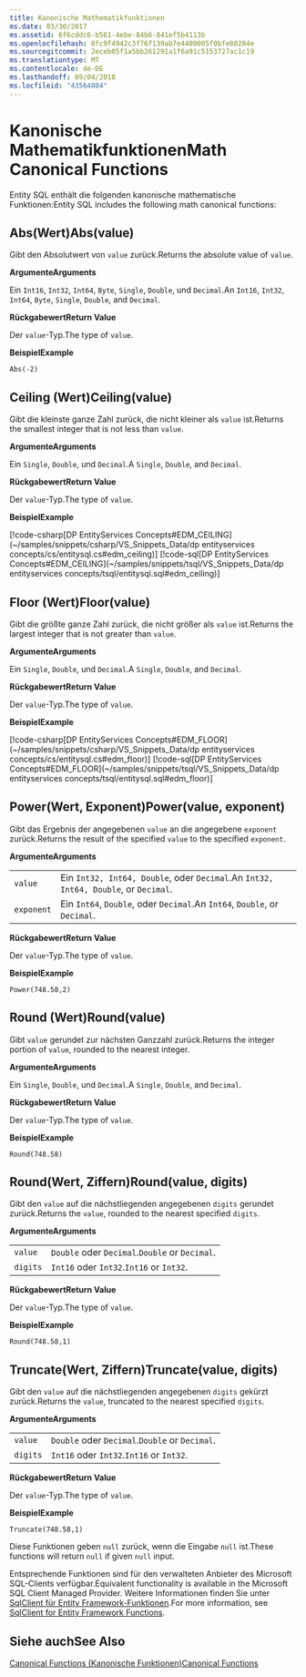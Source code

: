 ```yaml
---
title: Kanonische Mathematikfunktionen
ms.date: 03/30/2017
ms.assetid: 6f6cddc6-b561-4ebe-84b6-841ef5b4113b
ms.openlocfilehash: 0fc9f4942c3f76f139ab7e4400005f0bfe80204e
ms.sourcegitcommit: 2eceb05f1a5bb261291a1f6a91c5153727ac1c19
ms.translationtype: MT
ms.contentlocale: de-DE
ms.lasthandoff: 09/04/2018
ms.locfileid: "43564804"
---
```

# <a name="math-canonical-functions"></a><span data-ttu-id="2e0a9-102">Kanonische Mathematikfunktionen</span><span class="sxs-lookup"><span data-stu-id="2e0a9-102">Math Canonical Functions</span></span>

<span data-ttu-id="2e0a9-103">Entity SQL enthält die folgenden kanonische mathematische Funktionen:</span><span class="sxs-lookup"><span data-stu-id="2e0a9-103">Entity SQL includes the following math canonical functions:</span></span>
  
## <a name="absvalue"></a><span data-ttu-id="2e0a9-104">Abs(Wert)</span><span class="sxs-lookup"><span data-stu-id="2e0a9-104">Abs(value)</span></span>

<span data-ttu-id="2e0a9-105">Gibt den Absolutwert von `value` zurück.</span><span class="sxs-lookup"><span data-stu-id="2e0a9-105">Returns the absolute value of `value`.</span></span>

<span data-ttu-id="2e0a9-106">**Argumente**</span><span class="sxs-lookup"><span data-stu-id="2e0a9-106">**Arguments**</span></span>

<span data-ttu-id="2e0a9-107">Ein `Int16`, `Int32`, `Int64`, `Byte`, `Single`, `Double`, und `Decimal`.</span><span class="sxs-lookup"><span data-stu-id="2e0a9-107">An `Int16`, `Int32`, `Int64`, `Byte`, `Single`, `Double`, and `Decimal`.</span></span>

<span data-ttu-id="2e0a9-108">**Rückgabewert**</span><span class="sxs-lookup"><span data-stu-id="2e0a9-108">**Return Value**</span></span>

<span data-ttu-id="2e0a9-109">Der `value`-Typ.</span><span class="sxs-lookup"><span data-stu-id="2e0a9-109">The type of `value`.</span></span>

<span data-ttu-id="2e0a9-110">**Beispiel**</span><span class="sxs-lookup"><span data-stu-id="2e0a9-110">**Example**</span></span>

`Abs(-2)`

## <a name="ceilingvalue"></a><span data-ttu-id="2e0a9-111">Ceiling (Wert)</span><span class="sxs-lookup"><span data-stu-id="2e0a9-111">Ceiling(value)</span></span>

<span data-ttu-id="2e0a9-112">Gibt die kleinste ganze Zahl zurück, die nicht kleiner als `value` ist.</span><span class="sxs-lookup"><span data-stu-id="2e0a9-112">Returns the smallest integer that is not less than `value`.</span></span>

<span data-ttu-id="2e0a9-113">**Argumente**</span><span class="sxs-lookup"><span data-stu-id="2e0a9-113">**Arguments**</span></span>

<span data-ttu-id="2e0a9-114">Ein `Single`, `Double`, und `Decimal`.</span><span class="sxs-lookup"><span data-stu-id="2e0a9-114">A `Single`, `Double`, and `Decimal`.</span></span>

<span data-ttu-id="2e0a9-115">**Rückgabewert**</span><span class="sxs-lookup"><span data-stu-id="2e0a9-115">**Return Value**</span></span>

<span data-ttu-id="2e0a9-116">Der `value`-Typ.</span><span class="sxs-lookup"><span data-stu-id="2e0a9-116">The type of `value`.</span></span>

<span data-ttu-id="2e0a9-117">**Beispiel**</span><span class="sxs-lookup"><span data-stu-id="2e0a9-117">**Example**</span></span>

[!code-csharp[DP EntityServices Concepts#EDM_CEILING](~/samples/snippets/csharp/VS_Snippets_Data/dp entityservices concepts/cs/entitysql.cs#edm_ceiling)]
[!code-sql[DP EntityServices Concepts#EDM_CEILING](~/samples/snippets/tsql/VS_Snippets_Data/dp entityservices concepts/tsql/entitysql.sql#edm_ceiling)]

## <a name="floorvalue"></a><span data-ttu-id="2e0a9-118">Floor (Wert)</span><span class="sxs-lookup"><span data-stu-id="2e0a9-118">Floor(value)</span></span>

<span data-ttu-id="2e0a9-119">Gibt die größte ganze Zahl zurück, die nicht größer als `value` ist.</span><span class="sxs-lookup"><span data-stu-id="2e0a9-119">Returns the largest integer that is not greater than `value`.</span></span>

<span data-ttu-id="2e0a9-120">**Argumente**</span><span class="sxs-lookup"><span data-stu-id="2e0a9-120">**Arguments**</span></span>

<span data-ttu-id="2e0a9-121">Ein `Single`, `Double`, und `Decimal`.</span><span class="sxs-lookup"><span data-stu-id="2e0a9-121">A `Single`, `Double`, and `Decimal`.</span></span>

<span data-ttu-id="2e0a9-122">**Rückgabewert**</span><span class="sxs-lookup"><span data-stu-id="2e0a9-122">**Return Value**</span></span>

<span data-ttu-id="2e0a9-123">Der `value`-Typ.</span><span class="sxs-lookup"><span data-stu-id="2e0a9-123">The type of `value`.</span></span>

<span data-ttu-id="2e0a9-124">**Beispiel**</span><span class="sxs-lookup"><span data-stu-id="2e0a9-124">**Example**</span></span>

[!code-csharp[DP EntityServices Concepts#EDM_FLOOR](~/samples/snippets/csharp/VS_Snippets_Data/dp entityservices concepts/cs/entitysql.cs#edm_floor)]
[!code-sql[DP EntityServices Concepts#EDM_FLOOR](~/samples/snippets/tsql/VS_Snippets_Data/dp entityservices concepts/tsql/entitysql.sql#edm_floor)]

## <a name="powervalue-exponent"></a><span data-ttu-id="2e0a9-125">Power(Wert, Exponent)</span><span class="sxs-lookup"><span data-stu-id="2e0a9-125">Power(value, exponent)</span></span>

<span data-ttu-id="2e0a9-126">Gibt das Ergebnis der angegebenen `value` an die angegebene `exponent` zurück.</span><span class="sxs-lookup"><span data-stu-id="2e0a9-126">Returns the result of the specified `value` to the specified `exponent`.</span></span>

<span data-ttu-id="2e0a9-127">**Argumente**</span><span class="sxs-lookup"><span data-stu-id="2e0a9-127">**Arguments**</span></span>

|  |  |
|--|--|
|`value` | <span data-ttu-id="2e0a9-128">Ein `Int32, Int64, Double`, oder `Decimal`.</span><span class="sxs-lookup"><span data-stu-id="2e0a9-128">An `Int32, Int64, Double`, or `Decimal`.</span></span> |
|`exponent` | <span data-ttu-id="2e0a9-129">Ein `Int64`, `Double`, oder `Decimal`.</span><span class="sxs-lookup"><span data-stu-id="2e0a9-129">An `Int64`, `Double`, or `Decimal`.</span></span> |

<span data-ttu-id="2e0a9-130">**Rückgabewert**</span><span class="sxs-lookup"><span data-stu-id="2e0a9-130">**Return Value**</span></span>

<span data-ttu-id="2e0a9-131">Der `value`-Typ.</span><span class="sxs-lookup"><span data-stu-id="2e0a9-131">The type of `value`.</span></span>

<span data-ttu-id="2e0a9-132">**Beispiel**</span><span class="sxs-lookup"><span data-stu-id="2e0a9-132">**Example**</span></span>

`Power(748.58,2)`

## <a name="roundvalue"></a><span data-ttu-id="2e0a9-133">Round (Wert)</span><span class="sxs-lookup"><span data-stu-id="2e0a9-133">Round(value)</span></span>

<span data-ttu-id="2e0a9-134">Gibt `value` gerundet zur nächsten Ganzzahl zurück.</span><span class="sxs-lookup"><span data-stu-id="2e0a9-134">Returns the integer portion of `value`, rounded to the nearest integer.</span></span>

<span data-ttu-id="2e0a9-135">**Argumente**</span><span class="sxs-lookup"><span data-stu-id="2e0a9-135">**Arguments**</span></span>

<span data-ttu-id="2e0a9-136">Ein `Single`, `Double`, und `Decimal`.</span><span class="sxs-lookup"><span data-stu-id="2e0a9-136">A `Single`, `Double`, and `Decimal`.</span></span>

<span data-ttu-id="2e0a9-137">**Rückgabewert**</span><span class="sxs-lookup"><span data-stu-id="2e0a9-137">**Return Value**</span></span>

<span data-ttu-id="2e0a9-138">Der `value`-Typ.</span><span class="sxs-lookup"><span data-stu-id="2e0a9-138">The type of `value`.</span></span>

<span data-ttu-id="2e0a9-139">**Beispiel**</span><span class="sxs-lookup"><span data-stu-id="2e0a9-139">**Example**</span></span>

`Round(748.58)`

## <a name="roundvalue-digits"></a><span data-ttu-id="2e0a9-140">Round(Wert, Ziffern)</span><span class="sxs-lookup"><span data-stu-id="2e0a9-140">Round(value, digits)</span></span>

<span data-ttu-id="2e0a9-141">Gibt den `value` auf die nächstliegenden angegebenen `digits` gerundet zurück.</span><span class="sxs-lookup"><span data-stu-id="2e0a9-141">Returns the `value`, rounded to the nearest specified `digits`.</span></span>

<span data-ttu-id="2e0a9-142">**Argumente**</span><span class="sxs-lookup"><span data-stu-id="2e0a9-142">**Arguments**</span></span>

|  |  |
|--|--|
|`value`|<span data-ttu-id="2e0a9-143">`Double` oder `Decimal`.</span><span class="sxs-lookup"><span data-stu-id="2e0a9-143">`Double` or `Decimal`.</span></span>|
|`digits`|<span data-ttu-id="2e0a9-144">`Int16` oder `Int32`.</span><span class="sxs-lookup"><span data-stu-id="2e0a9-144">`Int16` or `Int32`.</span></span>|

<span data-ttu-id="2e0a9-145">**Rückgabewert**</span><span class="sxs-lookup"><span data-stu-id="2e0a9-145">**Return Value**</span></span>

<span data-ttu-id="2e0a9-146">Der `value`-Typ.</span><span class="sxs-lookup"><span data-stu-id="2e0a9-146">The type of `value`.</span></span>

<span data-ttu-id="2e0a9-147">**Beispiel**</span><span class="sxs-lookup"><span data-stu-id="2e0a9-147">**Example**</span></span>

`Round(748.58,1)`

## <a name="truncatevalue-digits"></a><span data-ttu-id="2e0a9-148">Truncate(Wert, Ziffern)</span><span class="sxs-lookup"><span data-stu-id="2e0a9-148">Truncate(value, digits)</span></span>

<span data-ttu-id="2e0a9-149">Gibt den `value` auf die nächstliegenden angegebenen `digits` gekürzt zurück.</span><span class="sxs-lookup"><span data-stu-id="2e0a9-149">Returns the `value`, truncated to the nearest specified `digits`.</span></span>

<span data-ttu-id="2e0a9-150">**Argumente**</span><span class="sxs-lookup"><span data-stu-id="2e0a9-150">**Arguments**</span></span>

|  |  |
|--|--|
|`value`|<span data-ttu-id="2e0a9-151">`Double` oder `Decimal`.</span><span class="sxs-lookup"><span data-stu-id="2e0a9-151">`Double` or `Decimal`.</span></span>|
|`digits`|<span data-ttu-id="2e0a9-152">`Int16` oder `Int32`.</span><span class="sxs-lookup"><span data-stu-id="2e0a9-152">`Int16` or `Int32`.</span></span>|

<span data-ttu-id="2e0a9-153">**Rückgabewert**</span><span class="sxs-lookup"><span data-stu-id="2e0a9-153">**Return Value**</span></span>

<span data-ttu-id="2e0a9-154">Der `value`-Typ.</span><span class="sxs-lookup"><span data-stu-id="2e0a9-154">The type of `value`.</span></span>

<span data-ttu-id="2e0a9-155">**Beispiel**</span><span class="sxs-lookup"><span data-stu-id="2e0a9-155">**Example**</span></span>

`Truncate(748.58,1)`  
  
 <span data-ttu-id="2e0a9-156">Diese Funktionen geben `null` zurück, wenn die Eingabe `null` ist.</span><span class="sxs-lookup"><span data-stu-id="2e0a9-156">These functions will return `null` if given `null` input.</span></span>  
  
 <span data-ttu-id="2e0a9-157">Entsprechende Funktionen sind für den verwalteten Anbieter des Microsoft SQL-Clients verfügbar.</span><span class="sxs-lookup"><span data-stu-id="2e0a9-157">Equivalent functionality is available in the Microsoft SQL Client Managed Provider.</span></span> <span data-ttu-id="2e0a9-158">Weitere Informationen finden Sie unter [SqlClient für Entity Framework-Funktionen](../../../../../../docs/framework/data/adonet/ef/sqlclient-for-ef-functions.md).</span><span class="sxs-lookup"><span data-stu-id="2e0a9-158">For more information, see [SqlClient for Entity Framework Functions](../../../../../../docs/framework/data/adonet/ef/sqlclient-for-ef-functions.md).</span></span>  
  
## <a name="see-also"></a><span data-ttu-id="2e0a9-159">Siehe auch</span><span class="sxs-lookup"><span data-stu-id="2e0a9-159">See Also</span></span>  
 [<span data-ttu-id="2e0a9-160">Canonical Functions (Kanonische Funktionen)</span><span class="sxs-lookup"><span data-stu-id="2e0a9-160">Canonical Functions</span></span>](../../../../../../docs/framework/data/adonet/ef/language-reference/canonical-functions.md)
